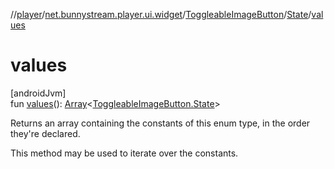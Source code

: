 //[player](../../../../index.md)/[net.bunnystream.player.ui.widget](../../index.md)/[ToggleableImageButton](../index.md)/[State](index.md)/[values](values.md)

# values

[androidJvm]\
fun [values](values.md)(): [Array](https://kotlinlang.org/api/latest/jvm/stdlib/kotlin-stdlib/kotlin/-array/index.html)&lt;[ToggleableImageButton.State](index.md)&gt;

Returns an array containing the constants of this enum type, in the order they're declared.

This method may be used to iterate over the constants.
